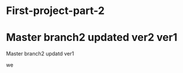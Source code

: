 # First-project-part-2
Master branch2 updated ver2 ver1
=======
Master branch2 updatd ver1
>>>>>>

we
